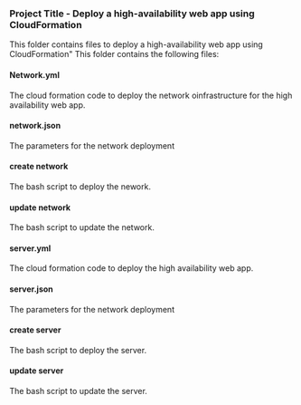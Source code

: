 ### Project Title - Deploy a high-availability web app using CloudFormation
This folder contains files to deploy a high-availability web app using CloudFormation" This folder contains the following files:

#### Network.yml
The cloud formation code to deploy the network oinfrastructure for the high availability web app.

#### network.json
The parameters for the network deployment

#### create network
The bash script to deploy the nework.

#### update network
The bash script to update the network.


#### server.yml
The cloud formation code to deploy the high availability web app.

#### server.json
The parameters for the network deployment

#### create server
The bash script to deploy the server.

#### update server
The bash script to update the server.